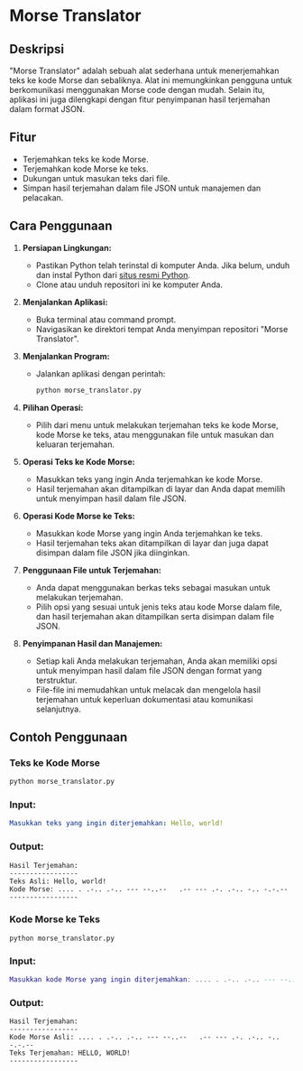 # Morse Translator

## Deskripsi
"Morse Translator" adalah sebuah alat sederhana untuk menerjemahkan teks ke kode Morse dan sebaliknya. Alat ini memungkinkan pengguna untuk berkomunikasi menggunakan Morse code dengan mudah. Selain itu, aplikasi ini juga dilengkapi dengan fitur penyimpanan hasil terjemahan dalam format JSON.

## Fitur
- Terjemahkan teks ke kode Morse.
- Terjemahkan kode Morse ke teks.
- Dukungan untuk masukan teks dari file.
- Simpan hasil terjemahan dalam file JSON untuk manajemen dan pelacakan.

## Cara Penggunaan
1. **Persiapan Lingkungan:**
   - Pastikan Python telah terinstal di komputer Anda. Jika belum, unduh dan instal Python dari [situs resmi Python](https://www.python.org/downloads/).
   - Clone atau unduh repositori ini ke komputer Anda.

2. **Menjalankan Aplikasi:**
   - Buka terminal atau command prompt.
   - Navigasikan ke direktori tempat Anda menyimpan repositori "Morse Translator".

3. **Menjalankan Program:**
   - Jalankan aplikasi dengan perintah:
     ```sh
     python morse_translator.py
     ```

4. **Pilihan Operasi:**
   - Pilih dari menu untuk melakukan terjemahan teks ke kode Morse, kode Morse ke teks, atau menggunakan file untuk masukan dan keluaran terjemahan.

5. **Operasi Teks ke Kode Morse:**
   - Masukkan teks yang ingin Anda terjemahkan ke kode Morse.
   - Hasil terjemahan akan ditampilkan di layar dan Anda dapat memilih untuk menyimpan hasil dalam file JSON.

6. **Operasi Kode Morse ke Teks:**
   - Masukkan kode Morse yang ingin Anda terjemahkan ke teks.
   - Hasil terjemahan teks akan ditampilkan di layar dan juga dapat disimpan dalam file JSON jika diinginkan.

7. **Penggunaan File untuk Terjemahan:**
   - Anda dapat menggunakan berkas teks sebagai masukan untuk melakukan terjemahan.
   - Pilih opsi yang sesuai untuk jenis teks atau kode Morse dalam file, dan hasil terjemahan akan ditampilkan serta disimpan dalam file JSON.

8. **Penyimpanan Hasil dan Manajemen:**
   - Setiap kali Anda melakukan terjemahan, Anda akan memiliki opsi untuk menyimpan hasil dalam file JSON dengan format yang terstruktur.
   - File-file ini memudahkan untuk melacak dan mengelola hasil terjemahan untuk keperluan dokumentasi atau komunikasi selanjutnya.

## Contoh Penggunaan
### Teks ke Kode Morse
```sh
python morse_translator.py
```
### Input:
```yaml
Masukkan teks yang ingin diterjemahkan: Hello, world!
```
### Output:
```
Hasil Terjemahan:
-----------------
Teks Asli: Hello, world!
Kode Morse: .... . .-.. .-.. --- --..--   .-- --- .-. .-.. -.. -.-.-- 
-----------------
```
### Kode Morse ke Teks
```
python morse_translator.py
```
### Input:
```lua
Masukkan kode Morse yang ingin diterjemahkan: .... . .-.. .-.. --- --..--   .-- --- .-. .-.. -.. -.-.-- 
```
### Output:
```
Hasil Terjemahan:
-----------------
Kode Morse Asli: .... . .-.. .-.. --- --..--   .-- --- .-. .-.. -.. -.-.-- 
Teks Terjemahan: HELLO, WORLD!
-----------------
```
